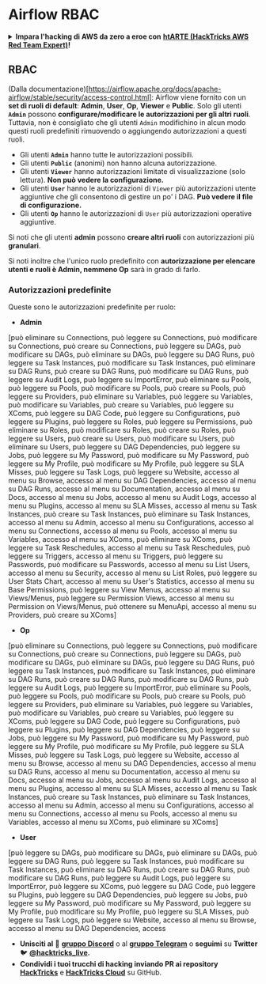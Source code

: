 # Airflow RBAC

<details>

<summary><strong>Impara l'hacking di AWS da zero a eroe con</strong> <a href="https://training.hacktricks.xyz/courses/arte"><strong>htARTE (HackTricks AWS Red Team Expert)</strong></a><strong>!</strong></summary>

Altri modi per supportare HackTricks:

* Se vuoi vedere la tua **azienda pubblicizzata su HackTricks** o **scaricare HackTricks in PDF** Controlla i [**PACCHETTI DI ABBONAMENTO**](https://github.com/sponsors/carlospolop)!
* Ottieni il [**merchandising ufficiale di PEASS & HackTricks**](https://peass.creator-spring.com)
* Scopri [**The PEASS Family**](https://opensea.io/collection/the-peass-family), la nostra collezione di [**NFT esclusivi**](https://opensea.io/collection/the-peass-family)
* **Unisciti al** 💬 [**gruppo Discord**](https://discord.gg/hRep4RUj7f) o al [**gruppo Telegram**](https://t.me/peass) o **seguimi** su **Twitter** 🐦 [**@hacktricks_live**](https://twitter.com/hacktricks_live)**.**
* **Condividi i tuoi trucchi di hacking inviando PR ai repository** [**HackTricks**](https://github.com/carlospolop/hacktricks) e [**HackTricks Cloud**](https://github.com/carlospolop/hacktricks-cloud) github.

</details>

## RBAC

(Dalla documentazione)[https://airflow.apache.org/docs/apache-airflow/stable/security/access-control.html]: Airflow viene fornito con un **set di ruoli di default**: **Admin**, **User**, **Op**, **Viewer** e **Public**. Solo gli utenti **`Admin`** possono **configurare/modificare le autorizzazioni per gli altri ruoli**. Tuttavia, non è consigliato che gli utenti `Admin` modifichino in alcun modo questi ruoli predefiniti rimuovendo o aggiungendo autorizzazioni a questi ruoli.

* Gli utenti **`Admin`** hanno tutte le autorizzazioni possibili.
* Gli utenti **`Public`** (anonimi) non hanno alcuna autorizzazione.
* Gli utenti **`Viewer`** hanno autorizzazioni limitate di visualizzazione (solo lettura). **Non può vedere la configurazione.**
* Gli utenti **`User`** hanno le autorizzazioni di `Viewer` più autorizzazioni utente aggiuntive che gli consentono di gestire un po' i DAG. **Può vedere il file di configurazione.**
* Gli utenti **`Op`** hanno le autorizzazioni di `User` più autorizzazioni operative aggiuntive.

Si noti che gli utenti **admin** possono **creare altri ruoli** con autorizzazioni più **granulari**.

Si noti inoltre che l'unico ruolo predefinito con **autorizzazione per elencare utenti e ruoli è Admin, nemmeno Op** sarà in grado di farlo.

### Autorizzazioni predefinite

Queste sono le autorizzazioni predefinite per ruolo:

* **Admin**

\[può eliminare su Connections, può leggere su Connections, può modificare su Connections, può creare su Connections, può leggere su DAGs, può modificare su DAGs, può eliminare su DAGs, può leggere su DAG Runs, può leggere su Task Instances, può modificare su Task Instances, può eliminare su DAG Runs, può creare su DAG Runs, può modificare su DAG Runs, può leggere su Audit Logs, può leggere su ImportError, può eliminare su Pools, può leggere su Pools, può modificare su Pools, può creare su Pools, può leggere su Providers, può eliminare su Variables, può leggere su Variables, può modificare su Variables, può creare su Variables, può leggere su XComs, può leggere su DAG Code, può leggere su Configurations, può leggere su Plugins, può leggere su Roles, può leggere su Permissions, può eliminare su Roles, può modificare su Roles, può creare su Roles, può leggere su Users, può creare su Users, può modificare su Users, può eliminare su Users, può leggere su DAG Dependencies, può leggere su Jobs, può leggere su My Password, può modificare su My Password, può leggere su My Profile, può modificare su My Profile, può leggere su SLA Misses, può leggere su Task Logs, può leggere su Website, accesso al menu su Browse, accesso al menu su DAG Dependencies, accesso al menu su DAG Runs, accesso al menu su Documentation, accesso al menu su Docs, accesso al menu su Jobs, accesso al menu su Audit Logs, accesso al menu su Plugins, accesso al menu su SLA Misses, accesso al menu su Task Instances, può creare su Task Instances, può eliminare su Task Instances, accesso al menu su Admin, accesso al menu su Configurations, accesso al menu su Connections, accesso al menu su Pools, accesso al menu su Variables, accesso al menu su XComs, può eliminare su XComs, può leggere su Task Reschedules, accesso al menu su Task Reschedules, può leggere su Triggers, accesso al menu su Triggers, può leggere su Passwords, può modificare su Passwords, accesso al menu su List Users, accesso al menu su Security, accesso al menu su List Roles, può leggere su User Stats Chart, accesso al menu su User's Statistics, accesso al menu su Base Permissions, può leggere su View Menus, accesso al menu su Views/Menus, può leggere su Permission Views, accesso al menu su Permission on Views/Menus, può ottenere su MenuApi, accesso al menu su Providers, può creare su XComs]

* **Op**

\[può eliminare su Connections, può leggere su Connections, può modificare su Connections, può creare su Connections, può leggere su DAGs, può modificare su DAGs, può eliminare su DAGs, può leggere su DAG Runs, può leggere su Task Instances, può modificare su Task Instances, può eliminare su DAG Runs, può creare su DAG Runs, può modificare su DAG Runs, può leggere su Audit Logs, può leggere su ImportError, può eliminare su Pools, può leggere su Pools, può modificare su Pools, può creare su Pools, può leggere su Providers, può eliminare su Variables, può leggere su Variables, può modificare su Variables, può creare su Variables, può leggere su XComs, può leggere su DAG Code, può leggere su Configurations, può leggere su Plugins, può leggere su DAG Dependencies, può leggere su Jobs, può leggere su My Password, può modificare su My Password, può leggere su My Profile, può modificare su My Profile, può leggere su SLA Misses, può leggere su Task Logs, può leggere su Website, accesso al menu su Browse, accesso al menu su DAG Dependencies, accesso al menu su DAG Runs, accesso al menu su Documentation, accesso al menu su Docs, accesso al menu su Jobs, accesso al menu su Audit Logs, accesso al menu su Plugins, accesso al menu su SLA Misses, accesso al menu su Task Instances, può creare su Task Instances, può eliminare su Task Instances, accesso al menu su Admin, accesso al menu su Configurations, accesso al menu su Connections, accesso al menu su Pools, accesso al menu su Variables, accesso al menu su XComs, può eliminare su XComs]

* **User**

\[può leggere su DAGs, può modificare su DAGs, può eliminare su DAGs, può leggere su DAG Runs, può leggere su Task Instances, può modificare su Task Instances, può eliminare su DAG Runs, può creare su DAG Runs, può modificare su DAG Runs, può leggere su Audit Logs, può leggere su ImportError, può leggere su XComs, può leggere su DAG Code, può leggere su Plugins, può leggere su DAG Dependencies, può leggere su Jobs, può leggere su My Password, può modificare su My Password, può leggere su My Profile, può modificare su My Profile, può leggere su SLA Misses, può leggere su Task Logs, può leggere su Website, accesso al menu su Browse, accesso al menu su DAG Dependencies, access
* **Unisciti al** 💬 [**gruppo Discord**](https://discord.gg/hRep4RUj7f) o al [**gruppo Telegram**](https://t.me/peass) o **seguimi** su **Twitter** 🐦 [**@hacktricks_live**](https://twitter.com/hacktricks_live)**.**
* **Condividi i tuoi trucchi di hacking inviando PR ai repository** [**HackTricks**](https://github.com/carlospolop/hacktricks) e [**HackTricks Cloud**](https://github.com/carlospolop/hacktricks-cloud) su GitHub.
